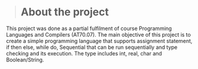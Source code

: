 ># About the project

This project was done as a partial fulfilment of course Programming Languages and Compilers (AT70.07). The main objective of this project is to create a simple programming language that supports assignment statement, if then else, while do, Sequential that can be run sequentially and type checking and its execution. The type includes int, real, char and Boolean/String.